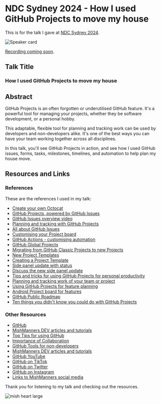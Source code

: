 # NDC Sydney 2024 - How I used GitHub Projects to move my house

This is for the talk I gave at [NDC Sydney 2024](https://ndcsydney.com/agenda/how-i-used-github-projects-to-move-my-house-0ww1/0pdlfog1wij).

![Speaker card](https://github.com/mishmanners/TalksandEvents/assets/36594527/1a313a96-52e3-490c-90e5-b8341f3ea3e7)

[Recording coming soon]().

## Talk Title

### How I used GitHub Projects to move my house

## Abstract

GitHub Projects is an often forgotten or underutilised GitHub feature. It's a powerful tool for managing your projects, whether they be software development, or a personal hobby.

This adaptable, flexible tool for planning and tracking work can be used by developers and non-developers alike. It's one of the best ways you can have your team working together across all disciplines.

In this talk, you'll see GitHub Projects in action, and see how I used GitHub issues, forms, tasks, milestones, timelines, and automation to help plan my house move.

## Resources and Links

### References

These are the references I used in my talk:

- [Create your own Octocat](https://myoctocat.com/?ref=producthunt)
- [GitHub Projects, powered by GitHub Issues](https://github.com/features/issues)
- [GitHub Issues overview video](https://youtu.be/o1wuW24Nv4E)
- [Planning and tracking with GitHub Projects](https://docs.github.com/en/issues/planning-and-tracking-with-projects)
- [All about GitHub Issues](https://docs.github.com/en/issues/tracking-your-work-with-issues/about-issues)
- [Customising your Project board](https://docs.github.com/en/issues/planning-and-tracking-with-projects/customizing-views-in-your-project/customizing-the-board-layout)
- [GitHub Actions - customising automation](https://github.com/features/actions)
- [GitHub Global Projects](https://github.blog/changelog/2023-11-30-github-issues-projects-november-30th-update/)
- [Migrating from GitHub Classic Projects to new Projects](https://docs.github.com/en/issues/planning-and-tracking-with-projects/creating-projects/migrating-from-projects-classic)
- [New Project Templates](https://github.blog/changelog/2023-12-14-github-issues-projects-december-14th-update/)
- [Creating a Project Template](https://docs.github.com/en/issues/planning-and-tracking-with-projects/creating-projects/creating-a-project)
- [Side panel update with status](https://github.blog/changelog/2024-01-18-github-issues-projects-project-status-updates-issues-side-panel/)
- [Discuss the new side panel update](https://github.com/orgs/community/discussions/86507)
- [Tips and tricks for using GitHub Projects for personal productivity](https://github.blog/2022-07-21-tips-tricks-for-using-github-projects-for-personal-productivity/)
- [Planning and tracking work of your team or project](https://docs.github.com/en/issues/tracking-your-work-with-issues/planning-and-tracking-work-for-your-team-or-project)
- [Using GitHub Projects for feature planning](https://youtu.be/yFQ-p6wMS_Y)
- [Android Project board for features](https://github.com/orgs/android/projects/7/views/1)
- [GitHub Public Roadmap](https://github.com/orgs/github/projects/4247)
- [Ten things you didn't know you could do with GitHub Projects](https://github.blog/2023-08-28-10-things-you-didnt-know-you-could-do-with-github-projects/)

### Other Resources

- [GitHub](https://github.com)
- [MishManners DEV articles and tutorials](https://dev.to/mishmanners)
- [Top Tips for using GitHub](https://dev.to/mishmanners/top-tips-for-using-github-l4m)
- [Importance of Collaboration](https://dev.to/mishmanners/the-importance-of-collaboration-a-devops-pillar-253d)
- [GitHub Tools for non-developers](https://dev.to/mishmanners/githubs-non-code-features-exploring-more-of-github-and-encouraging-your-non-dev-friends-1j1l)
- [MishManners DEV articles and tutorials](https://dev.to/mishmanners)
- [GitHub YouTube](https://youtube.com/c/github)
- [GitHub on TikTok](https://tiktok.com/github)
- [GitHub on Twitter](https://twitter.com/github)
- [GitHub on Instagram](https://instagram.com/github)
- [Links to MishManners social media](https://mishmanners.info)

Thank you for listening to my talk and checking out the resources.

![mish heart large](https://user-images.githubusercontent.com/36594527/195619762-82827b2e-bfdd-49b6-b8df-5b9e15f4f044.png)

